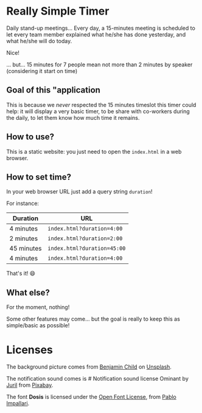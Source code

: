 # Really Simple Timer

Daily stand-up meetings... Every day, a 15-minutes meeting is scheduled to let every team member explained what he/she has done yesterday, and what he/she will do today.

Nice!

... but... 15 minutes for 7 people mean not more than 2 minutes by speaker (considering it start on time)

## Goal of this "application

This is because we _never_ respected the 15 minutes timeslot this timer could help: it will display a very basic timer, to be share with co-workers during the daily, to let them know how much time it remains.

## How to use?

This is a static website: you just need to open the `index.html` in a web browser.

## How to set time?

In your web browser URL just add a query string `duration`!

For instance:

| Duration   | URL                         |
| ---------- | --------------------------- |
| 4 minutes  | `index.html?duration=4:00`  |
| 2 minutes  | `index.html?duration=2:00`  |
| 45 minutes | `index.html?duration=45:00` |
| 4 minutes  | `index.html?duration=4:00`  |


That's it! :smile:


## What else?

For the moment, nothing!

Some other features may come... but the goal is really to keep this as simple/basic as possible!


# Licenses

The background picture comes from [Benjamin Child](https://unsplash.com/fr/@bchild311?utm_content=creditCopyText&utm_medium=referral&utm_source=unsplash) on [Unsplash](https://unsplash.com/fr/photos/table-et-chaises-de-conference-ovales-en-bois-brun-a-linterieur-de-la-salle-de-conference-GWe0dlVD9e0?utm_content=creditCopyText&utm_medium=referral&utm_source=unsplash).

The notification sound comes is # Notification sound license Ominant by [Juril](https://pixabay.com/users/soundreality-31074404/?utm_source=link-attribution&utm_medium=referral&utm_campaign=music&utm_content=163603) from [Pixabay](https://pixabay.com//?utm_source=link-attribution&utm_medium=referral&utm_campaign=music&utm_content=163603).

The font **Dosis** is licensed under the [Open Font License](https://scripts.sil.org/cms/scripts/page.php?site_id=nrsi&id=OFL), from [Pablo Impallari](https://twitter.com/impallaritype).